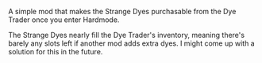 A simple mod that makes the Strange Dyes purchasable from the Dye Trader once you enter Hardmode.

The Strange Dyes nearly fill the Dye Trader's inventory, meaning there's barely any slots left if another mod adds extra dyes.
I might come up with a solution for this in the future.